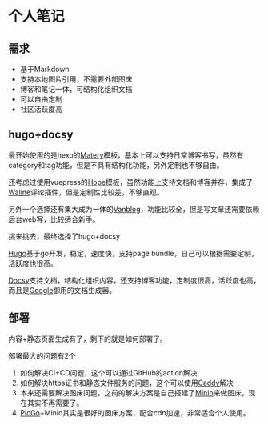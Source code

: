 # 个人笔记

## 需求
   - 基于Markdown
   - 支持本地图片引用，不需要外部图床
   - 博客和笔记一体，可结构化组织文档
   - 可以自由定制
   - 社区活跃度高

## hugo+docsy

最开始使用的是hexo的[Matery](https://github.com/blinkfox/hexo-theme-matery)模板，基本上可以支持日常博客书写，虽然有category和tag功能，但是不具有结构化功能，另外定制也不够自由。

还考虑过使用vuepress的[Hope](https://vuepress-theme-hope.github.io/v2/zh/)模板，虽然功能上支持文档和博客并存，集成了[Waline](https://waline.js.org/)评论插件，但是定制性比较差，不够直观。

另外一个选择还有集大成为一体的[Vanblog](https://vanblog.mereith.com/)，功能比较全，但是写文章还需要依赖后台web写，比较适合新手。

挑来挑去，最终选择了hugo+docsy

[Hugo](https://gohugo.io/)基于go开发，稳定，速度快，支持page bundle，自己可以根据需要定制，活跃度也很高。

[Docsy](https://www.docsy.dev/docs/)支持文档，结构化组织内容，还支持博客功能，定制度很高，活跃度也高，而且是[Google](https://github.com/google/docsy)御用的文档生成器。

## 部署

内容+静态页面生成有了，剩下的就是如何部署了。

部署最大的问题有2个

1. 如何解决CI+CD问题，这个可以通过GitHub的action解决
2. 如何解决https证书和静态文件服务的问题，这个可以使用[Caddy](https://caddyserver.com/v2)解决
3. 本来还需要解决图床问题，之前的解决方案是自己搭建了[Minio](https://min.io/)来做图床，现在其实不再需要了。
4. [PicGo](https://molunerfinn.com/PicGo/)+Minio其实是很好的图床方案，配合cdn加速，非常适合个人使用。